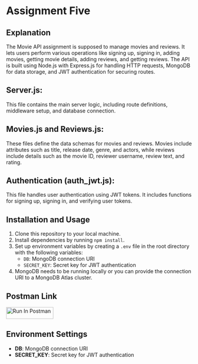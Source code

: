 # Assignment Five
## Explanation

The Movie API assignment is supposed to manage movies and reviews. It lets users perform various operations like signing up, signing in, adding movies, getting movie details, adding reviews, and getting reviews. The API is built using Node.js with Express.js for handling HTTP requests, MongoDB for data storage, and JWT authentication for securing routes.

## Server.js: 

This file contains the main server logic, including route definitions, middleware setup, and database connection.

## Movies.js and Reviews.js: 

These files define the data schemas for movies and reviews. Movies include attributes such as title, release date, genre, and actors, while reviews include details such as the movie ID, reviewer username, review text, and rating.

## Authentication (auth_jwt.js):

This file handles user authentication using JWT tokens. It includes functions for signing up, signing in, and verifying user tokens.

## Installation and Usage

1. Clone this repository to your local machine.
2. Install dependencies by running `npm install`.
3. Set up environment variables by creating a `.env` file in the root directory with the following variables:
   - `DB`: MongoDB connection URI
   - `SECRET_KEY`: Secret key for JWT authentication
4. MongoDB needs to be running locally or you can provide the connection URI to a MongoDB Atlas cluster.

## Postman Link
[<img src="https://run.pstmn.io/button.svg" alt="Run In Postman" style="width: 128px; height: 32px;">](https://app.getpostman.com/run-collection/32529359-15d1719f-baa5-40d6-8fe3-22804015b38f?action=collection%2Ffork&source=rip_markdown&collection-url=entityId%3D32529359-15d1719f-baa5-40d6-8fe3-22804015b38f%26entityType%3Dcollection%26workspaceId%3Dca5832e0-b516-4424-a865-0681292703ce)

## Environment Settings

- **DB**: MongoDB connection URI
- **SECRET_KEY**: Secret key for JWT authentication

